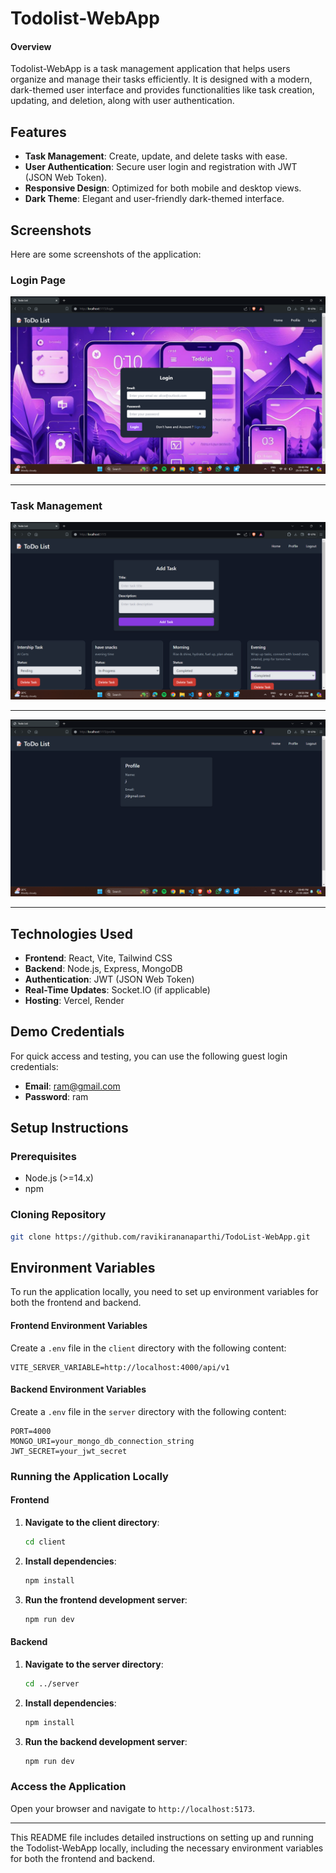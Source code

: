 # Todolist-WebApp

#### Overview

Todolist-WebApp is a task management application that helps users organize and manage their tasks efficiently. It is designed with a modern, dark-themed user interface and provides functionalities like task creation, updating, and deletion, along with user authentication.

## Features



- **Task Management**: Create, update, and delete tasks with ease.
- **User Authentication**: Secure user login and registration with JWT (JSON Web Token).
- **Responsive Design**: Optimized for both mobile and desktop views.
- **Dark Theme**: Elegant and user-friendly dark-themed interface.

## Screenshots

Here are some screenshots of the application:

### Login Page
![Login Page](./client/src/assets/11.png)

---


### Task Management
![Task Management](./client/src/assets/12.png)

---

![Profile](./client/src/assets/13.png)

---

## Technologies Used

- **Frontend**: React, Vite, Tailwind CSS
- **Backend**: Node.js, Express, MongoDB
- **Authentication**: JWT (JSON Web Token)
- **Real-Time Updates**: Socket.IO (if applicable)
- **Hosting**: Vercel, Render

## Demo Credentials

For quick access and testing, you can use the following guest login credentials:

- **Email**: ram@gmail.com
- **Password**: ram

## Setup Instructions

### Prerequisites

- Node.js (>=14.x)
- npm

### Cloning Repository

```sh
git clone https://github.com/ravikirananaparthi/TodoList-WebApp.git
```

## Environment Variables

To run the application locally, you need to set up environment variables for both the frontend and backend.

#### Frontend Environment Variables

Create a `.env` file in the `client` directory with the following content:

```env
VITE_SERVER_VARIABLE=http://localhost:4000/api/v1
```

#### Backend Environment Variables

Create a `.env` file in the `server` directory with the following content:

```env
PORT=4000
MONGO_URI=your_mongo_db_connection_string
JWT_SECRET=your_jwt_secret
```

### Running the Application Locally

#### Frontend

1. **Navigate to the client directory**:
    ```sh
    cd client
    ```

2. **Install dependencies**:
    ```sh
    npm install
    ```

3. **Run the frontend development server**:
    ```sh
    npm run dev
    ```

#### Backend

1. **Navigate to the server directory**:
    ```sh
    cd ../server
    ```

2. **Install dependencies**:
    ```sh
    npm install
    ```

3. **Run the backend development server**:
    ```sh
    npm run dev
    ```

### Access the Application

Open your browser and navigate to `http://localhost:5173`.

---

This README file includes detailed instructions on setting up and running the Todolist-WebApp locally, including the necessary environment variables for both the frontend and backend.